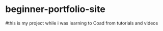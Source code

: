# beginner-portfolio-site
#this is my project while i was learning to Coad from tutorials and videos
